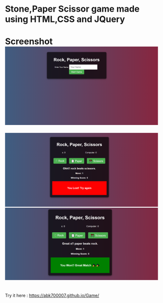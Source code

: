 # Stone,Paper Scissor game made using HTML,CSS and JQuery
# Screenshot ![Description](https://github.com/Abk700007/Game/blob/main/Screenshots/Screenshot%201.png)
![Description](https://github.com/Abk700007/Game/blob/main/Screenshots/Screenshot%20%203.png)
![Description](https://github.com/Abk700007/Game/blob/main/Screenshots/Screenshot%204.png)
#
Try it here : https://abk700007.github.io/Game/
